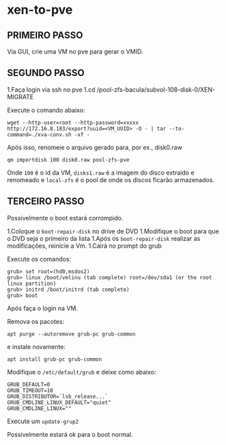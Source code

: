 # xen-to-pve

## PRIMEIRO PASSO

Via GUI, crie uma VM no pve para gerar o VMID.

## SEGUNDO PASSO

1.Faça login via ssh no pve
1.cd /pool-zfs-bacula/subvol-108-disk-0/XEN-MIGRATE

Execute o comando abaixo:

```
wget --http-user=root --http-password=xxxxx http://172.16.8.183/export?uuid=<VM_UUID> -O - | tar --to-command=./xva-conv.sh -xf -
```

Após isso, renomeie o arquivo gerado para, por ex., disk0.raw

```
qm importdisk 100 disk0.raw pool-zfs-pve
```

Onde `100` é o id da VM, `disks1.raw` é a imagem do disco extraido e renomeado
e `local-zfs` é o pool de onde os discos ficarão armazenados.

## TERCEIRO PASSO

Possivelmente o boot estará corrompido.

1.Coloque o `boot-repair-disk` no drive de DVD
1.Modifique o boot para que o DVD seja o primeiro da lista
1.Após os `boot-repair-disk` realizar as modificações, reinicie a Vm.
1.Cairá no prompt do grub

Execute os comandos:

```
grub> set root=(hd0,msdos2)
grub> linux /boot/vmlinu (tab complete) root=/dev/sda1 (or the root linux partition)
grub> initrd /boot/initrd (tab complete)
grub> boot
```
Após faça o login na VM.

Remova os pacotes:

```
apt purge --autoremove grub-pc grub-common
```

e instale novamente:

```
apt install grub-pc grub-common
```

Modifique o `/etc/default/grub` e deixe como abaixo:

```
GRUB_DEFAULT=0
GRUB_TIMEOUT=10
GRUB_DISTRIBUTOR=`lsb_release...`
GRUB_CMDLINE_LINUX_DEFAULT="quiet"
GRUB_CMDLINE_LINUX=""
```

Execute um `update-grup2`

Possivelmente estará ok para o boot normal.
